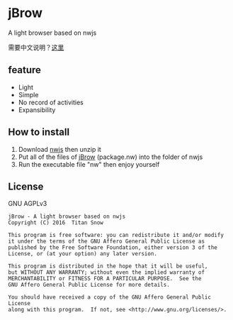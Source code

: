 # jBrow
A light browser based on nwjs

需要中文说明？[这里](README_ZH.md)

## feature
* Light
* Simple
* No record of activities
* Expansibility

## How to install
1. Download [nwjs](http://nwjs.io/) then unzip it
2. Put all of the files of [jBrow](https://github.com/TitanSnow/jBrow/releases) (package.nw) into the folder of nwjs
3. Run the executable file "nw" then enjoy yourself

## License
GNU AGPLv3

    jBrow - A light browser based on nwjs
    Copyright (C) 2016  Titan Snow

    This program is free software: you can redistribute it and/or modify
    it under the terms of the GNU Affero General Public License as
    published by the Free Software Foundation, either version 3 of the
    License, or (at your option) any later version.

    This program is distributed in the hope that it will be useful,
    but WITHOUT ANY WARRANTY; without even the implied warranty of
    MERCHANTABILITY or FITNESS FOR A PARTICULAR PURPOSE.  See the
    GNU Affero General Public License for more details.

    You should have received a copy of the GNU Affero General Public License
    along with this program.  If not, see <http://www.gnu.org/licenses/>.
